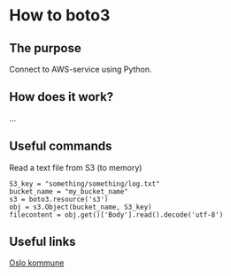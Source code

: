 # How to boto3

## The purpose
Connect to AWS-service using Python.

## How does it work?
...

## Useful commands
Read a text file from S3 (to memory)
```
S3_key = "something/something/log.txt"
bucket_name = "my_bucket_name"
s3 = boto3.resource('s3')
obj = s3.Object(bucket_name, S3_key)
filecontent = obj.get()['Body'].read().decode('utf-8')
````

## Useful links
[Oslo kommune](https://www.oslo.kommune.no/)

